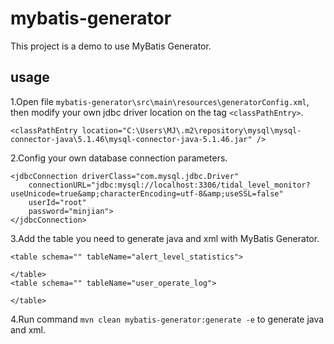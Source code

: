 # mybatis-generator
This project is a demo to use MyBatis Generator. 

## usage
1.Open file ```mybatis-generator\src\main\resources\generatorConfig.xml```, then modify your own jdbc driver location on the tag ```<classPathEntry>```.
```
<classPathEntry location="C:\Users\MJ\.m2\repository\mysql\mysql-connector-java\5.1.46\mysql-connector-java-5.1.46.jar" />
```

2.Config your own database connection parameters.
```
<jdbcConnection driverClass="com.mysql.jdbc.Driver"
    connectionURL="jdbc:mysql://localhost:3306/tidal_level_monitor?useUnicode=true&amp;characterEncoding=utf-8&amp;useSSL=false"
    userId="root"
    password="minjian">
</jdbcConnection>
```

3.Add the table you need to generate java and xml with MyBatis Generator.
```
<table schema="" tableName="alert_level_statistics">
      
</table>
<table schema="" tableName="user_operate_log">
      
</table>
```
  
4.Run command ```mvn clean mybatis-generator:generate -e``` to generate java and xml.
